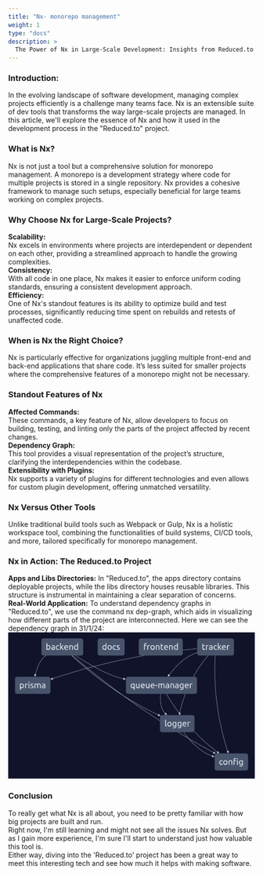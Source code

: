 ```yaml
---
title: "Nx- monorepo management"
weight: 1
type: "docs"
description: >
  The Power of Nx in Large-Scale Development: Insights from Reduced.to
---
```



### Introduction:
In the evolving landscape of software development, managing complex projects efficiently is a challenge many teams face. Nx is an extensible suite of dev tools that transforms the way large-scale projects are managed. In this article, we'll explore the essence of Nx and how it used in the development process in the "Reduced.to" project.

### What is Nx?
Nx is not just a tool but a comprehensive solution for monorepo management. A monorepo is a development strategy where code for multiple projects is stored in a single repository. Nx provides a cohesive framework to manage such setups, especially beneficial for large teams working on complex projects.

### Why Choose Nx for Large-Scale Projects?
**Scalability:**  
Nx excels in environments where projects are interdependent or dependent on each other, providing a streamlined approach to handle the growing complexities.  
**Consistency:**  
With all code in one place, Nx makes it easier to enforce uniform coding standards, ensuring a consistent development approach.  
**Efficiency:**  
One of Nx's standout features is its ability to optimize build and test processes, significantly reducing time spent on rebuilds and retests of unaffected code.

### When is Nx the Right Choice?
Nx is particularly effective for organizations juggling multiple front-end and back-end applications that share code. It’s less suited for smaller projects where the comprehensive features of a monorepo might not be necessary.

### Standout Features of Nx
**Affected Commands:**  
These commands, a key feature of Nx, allow developers to focus on building, testing, and linting only the parts of the project affected by recent changes.  
**Dependency Graph:**  
This tool provides a visual representation of the project’s structure, clarifying the interdependencies within the codebase.  
**Extensibility with Plugins:**   
Nx supports a variety of plugins for different technologies and even allows for custom plugin development, offering unmatched versatility.

### Nx Versus Other Tools
Unlike traditional build tools such as Webpack or Gulp, Nx is a holistic workspace tool, combining the functionalities of build systems, CI/CD tools, and more, tailored specifically for monorepo management.

### Nx in Action: The Reduced.to Project

**Apps and Libs Directories:**
In "Reduced.to", the apps directory contains deployable projects, while the libs directory houses reusable libraries. This structure is instrumental in maintaining a clear separation of concerns.  
**Real-World Application:** 
To understand dependency graphs in "Reduced.to", we use the command nx dep-graph, which aids in visualizing how different parts of the project are interconnected.
Here we can see the dependency graph in 31/1/24:   
![dependency graph](https://raw.githubusercontent.com/UrielOfir/personal-website/main/assets/images/dependency_graph.png)

### Conclusion
To really get what Nx is all about, you need to be pretty familiar with how big projects are built and run.   
Right now, I'm still learning and might not see all the issues Nx solves. But as I gain more experience, I'm sure I'll start to understand just how valuable this tool is.   
Either way, diving into the 'Reduced.to' project has been a great way to meet this interesting tech and see how much it helps with making software.
